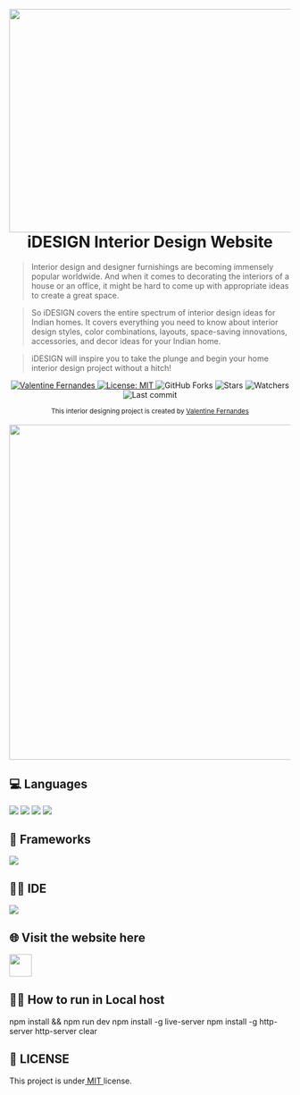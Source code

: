 <p align=“center”> 
<img align="left" height="400px" width="2000px" src="https://github.com/ValentineFernandes/ValentineFernandes/blob/main/Portfolio/iDESIGN.png">
</p>



<h1 align="center">iDESIGN Interior Design Website</h1>


> Interior design and designer furnishings are becoming immensely popular worldwide. And when it comes to decorating the interiors of a house or an office, it might be hard to come up with appropriate ideas to create a great space.


> So iDESIGN covers the entire spectrum of interior design ideas for Indian homes. It covers everything you need to know about interior design styles, color combinations, layouts, space-saving innovations, accessories, and decor ideas for your Indian home.

> iDESIGN will inspire you to take the plunge and begin your home interior design project without a hitch!


<p align="center">
<a href="http://www.linkedin.com/in/valentine-fernandes-75701622b">
<img alt="Valentine Fernandes" src="https://img.shields.io/badge/-ValentineFernandes-DAA520?style=flat&logo=Linkedin&logoColor=white" />
</a>
<a href="https://github.com/ValentineFernandes/Interior-Design-Website/blob/main/LICENSE">
<img alt="License: MIT" src="https://img.shields.io/github/license/ValentineFernandes/Interior-Design-Website?color=yellow" />
</a>
<img alt="GitHub Forks" src="https://img.shields.io/github/forks/ValentineFernandes/Interior-Design-Website?color=yellow" />
<img alt="Stars" src= "https://img.shields.io/github/stars/ValentineFernandes/Interior-Design-Website?color=yellow" />
<img alt= "Watchers" src="https://img.shields.io/github/watchers/ValentineFernandes/Interior-Design-Website?color=yellow" />
  
<img alt= "Last commit" src="https://img.shields.io/github/last-commit/ValentineFernandes/Interior-Design-Website?color=yellow" />
</p>



<div align="center">
<sub>This interior designing project is created by
<a href="https://github.com/ValentineFernandes">Valentine Fernandes </a>
</sub>
</div>


<br />
<div align="center">
<img src="https://github.com/ValentineFernandes/ValentineFernandes/blob/main/Portfolio/idesignlayout.png" width="600">
</div>


## 💻 Languages

<img src="https://img.shields.io/badge/HTML5-E34F26?style=for-the-badge&logo=html5&logoColor=white" />

<img src="https://img.shields.io/badge/CSS3-1572B6?style=for-the-badge&logo=css3&logoColor=white" />

<img src="https://img.shields.io/badge/JavaScript-323330?style=for-the-badge&logo=javascript&logoColor=F7DF1E" />

<img src="https://img.shields.io/badge/PHP-777BB4?style=for-the-badge&logo=php&logoColor=white" />


## 🚀 Frameworks

<img src="https://img.shields.io/badge/Scss-CC6699?style=for-the-badge&logo=scss&logoColor=white" />

## 👩‍💻 IDE

<img src="https://img.shields.io/badge/Atom-00FF7F?style=for-the-badge&logo=Atom&logoColor=white" />

## 🌐 Visit the website here
<a href="https://valentinefernandes.github.io/Interior-Design-Website/">
<img width="40" height="40" src="https://github.com/ValentineFernandes/ValentineFernandes/blob/main/Portfolio/github.png"></a>

## 👨‍💻 How to run in Local host 
npm install && npm run dev
npm install -g live-server
npm install -g http-server
http-server
clear
## 📕 LICENSE

This project is under<a href="https://github.com/ValentineFernandes/Interior-Design-Website/blob/main/LICENSE"> MIT </a> license.
